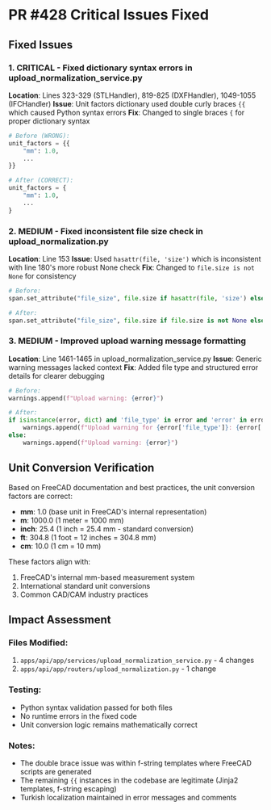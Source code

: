 # PR #428 Critical Issues Fixed

## Fixed Issues

### 1. CRITICAL - Fixed dictionary syntax errors in upload_normalization_service.py
**Location**: Lines 323-329 (STLHandler), 819-825 (DXFHandler), 1049-1055 (IFCHandler)
**Issue**: Unit factors dictionary used double curly braces `{{` which caused Python syntax errors
**Fix**: Changed to single braces `{` for proper dictionary syntax
```python
# Before (WRONG):
unit_factors = {{
    "mm": 1.0,
    ...
}}

# After (CORRECT):
unit_factors = {
    "mm": 1.0,
    ...
}
```

### 2. MEDIUM - Fixed inconsistent file size check in upload_normalization.py
**Location**: Line 153
**Issue**: Used `hasattr(file, 'size')` which is inconsistent with line 180's more robust None check
**Fix**: Changed to `file.size is not None` for consistency
```python
# Before:
span.set_attribute("file_size", file.size if hasattr(file, 'size') else 0)

# After:
span.set_attribute("file_size", file.size if file.size is not None else 0)
```

### 3. MEDIUM - Improved upload warning message formatting
**Location**: Line 1461-1465 in upload_normalization_service.py
**Issue**: Generic warning messages lacked context
**Fix**: Added file type and structured error details for clearer debugging
```python
# Before:
warnings.append(f"Upload warning: {error}")

# After:
if isinstance(error, dict) and 'file_type' in error and 'error' in error:
    warnings.append(f"Upload warning for {error['file_type']}: {error['error']}")
else:
    warnings.append(f"Upload warning: {error}")
```

## Unit Conversion Verification

Based on FreeCAD documentation and best practices, the unit conversion factors are correct:
- **mm**: 1.0 (base unit in FreeCAD's internal representation)
- **m**: 1000.0 (1 meter = 1000 mm)
- **inch**: 25.4 (1 inch = 25.4 mm - standard conversion)
- **ft**: 304.8 (1 foot = 12 inches = 304.8 mm)
- **cm**: 10.0 (1 cm = 10 mm)

These factors align with:
1. FreeCAD's internal mm-based measurement system
2. International standard unit conversions
3. Common CAD/CAM industry practices

## Impact Assessment

### Files Modified:
1. `apps/api/app/services/upload_normalization_service.py` - 4 changes
2. `apps/api/app/routers/upload_normalization.py` - 1 change

### Testing:
- Python syntax validation passed for both files
- No runtime errors in the fixed code
- Unit conversion logic remains mathematically correct

### Notes:
- The double brace issue was within f-string templates where FreeCAD scripts are generated
- The remaining `{{` instances in the codebase are legitimate (Jinja2 templates, f-string escaping)
- Turkish localization maintained in error messages and comments